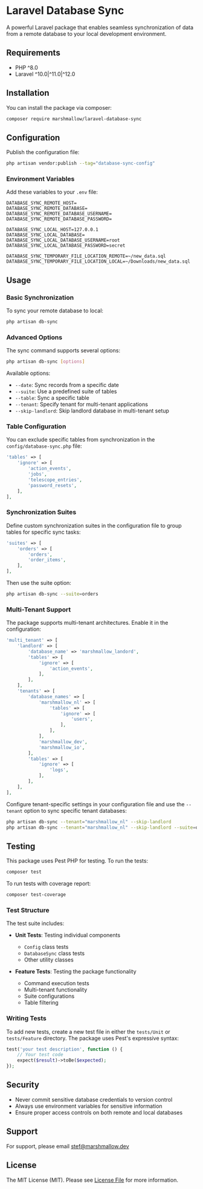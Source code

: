 # Laravel Database Sync

A powerful Laravel package that enables seamless synchronization of data from a remote database to your local development environment.

## Requirements

-   PHP ^8.0
-   Laravel ^10.0|^11.0|^12.0

## Installation

You can install the package via composer:

```bash
composer require marshmallow/laravel-database-sync
```

## Configuration

Publish the configuration file:

```bash
php artisan vendor:publish --tag="database-sync-config"
```

### Environment Variables

Add these variables to your `.env` file:

```env
DATABASE_SYNC_REMOTE_HOST=
DATABASE_SYNC_REMOTE_DATABASE=
DATABASE_SYNC_REMOTE_DATABASE_USERNAME=
DATABASE_SYNC_REMOTE_DATABASE_PASSWORD=

DATABASE_SYNC_LOCAL_HOST=127.0.0.1
DATABASE_SYNC_LOCAL_DATABASE=
DATABASE_SYNC_LOCAL_DATABASE_USERNAME=root
DATABASE_SYNC_LOCAL_DATABASE_PASSWORD=secret

DATABASE_SYNC_TEMPORARY_FILE_LOCATION_REMOTE=~/new_data.sql
DATABASE_SYNC_TEMPORARY_FILE_LOCATION_LOCAL=~/Downloads/new_data.sql
```

## Usage

### Basic Synchronization

To sync your remote database to local:

```bash
php artisan db-sync
```

### Advanced Options

The sync command supports several options:

```bash
php artisan db-sync [options]
```

Available options:

-   `--date`: Sync records from a specific date
-   `--suite`: Use a predefined suite of tables
-   `--table`: Sync a specific table
-   `--tenant`: Specify tenant for multi-tenant applications
-   `--skip-landlord`: Skip landlord database in multi-tenant setup

### Table Configuration

You can exclude specific tables from synchronization in the `config/database-sync.php` file:

```php
'tables' => [
    'ignore' => [
        'action_events',
        'jobs',
        'telescope_entries',
        'password_resets',
    ],
],
```

### Synchronization Suites

Define custom synchronization suites in the configuration file to group tables for specific sync tasks:

```php
'suites' => [
    'orders' => [
        'orders',
        'order_items',
    ],
],
```

Then use the suite option:

```bash
php artisan db-sync --suite=orders
```

### Multi-Tenant Support

The package supports multi-tenant architectures. Enable it in the configuration:

```php
'multi_tenant' => [
    'landlord' => [
        'database_name' => 'marshmallow_landord',
        'tables' => [
            'ignore' => [
                'action_events',
            ],
        ],
    ],
    'tenants' => [
        'database_names' => [
            'marshmallow_nl' => [
                'tables' => [
                    'ignore' => [
                        'users',
                    ],
                ],
            ],
            'marshmallow_dev',
            'marshmallow_io',
        ],
        'tables' => [
            'ignore' => [
                'logs',
            ],
        ],
    ],
],
```

Configure tenant-specific settings in your configuration file and use the `--tenant` option to sync specific tenant databases:

```bash
php artisan db-sync --tenant="marshmallow_nl" --skip-landlord
php artisan db-sync --tenant="marshmallow_nl" --skip-landlord --suite=orders
```

## Testing

This package uses Pest PHP for testing. To run the tests:

```bash
composer test
```

To run tests with coverage report:

```bash
composer test-coverage
```

### Test Structure

The test suite includes:

- **Unit Tests**: Testing individual components
  - `Config` class tests
  - `DatabaseSync` class tests
  - Other utility classes

- **Feature Tests**: Testing the package functionality
  - Command execution tests
  - Multi-tenant functionality
  - Suite configurations
  - Table filtering

### Writing Tests

To add new tests, create a new test file in either the `tests/Unit` or `tests/Feature` directory. The package uses Pest's expressive syntax:

```php
test('your test description', function () {
    // Your test code
    expect($result)->toBe($expected);
});
```

## Security

-   Never commit sensitive database credentials to version control
-   Always use environment variables for sensitive information
-   Ensure proper access controls on both remote and local databases

## Support

For support, please email stef@marshmallow.dev

## License

The MIT License (MIT). Please see [License File](LICENSE.md) for more information.
